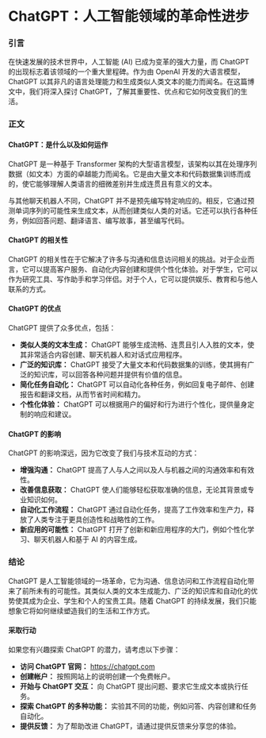# ChatGPT：人工智能领域的革命性进步

### 引言

在快速发展的技术世界中，人工智能 (AI) 已成为变革的强大力量，而 ChatGPT 的出现标志着该领域的一个重大里程碑。作为由 OpenAI 开发的大语言模型，ChatGPT 以其非凡的语言处理能力和生成类似人类文本的能力而闻名。在这篇博文中，我们将深入探讨 ChatGPT，了解其重要性、优点和它如何改变我们的生活。

### 正文

#### ChatGPT：是什么以及如何运作

ChatGPT 是一种基于 Transformer 架构的大型语言模型，该架构以其在处理序列数据（如文本）方面的卓越能力而闻名。它是由大量文本和代码数据集训练而成的，使它能够理解人类语言的细微差别并生成连贯且有意义的文本。

与其他聊天机器人不同，ChatGPT 并不是预先编写特定响应的。相反，它通过预测单词序列的可能性来生成文本，从而创建类似人类的对话。它还可以执行各种任务，例如回答问题、翻译语言、编写故事，甚至编写代码。

#### ChatGPT 的相关性

ChatGPT 的相关性在于它解决了许多与沟通和信息访问相关的挑战。对于企业而言，它可以提高客户服务、自动化内容创建和提供个性化体验。对于学生，它可以作为研究工具、写作助手和学习伴侣。对于个人，它可以提供娱乐、教育和与他人联系的方式。

#### ChatGPT 的优点

ChatGPT 提供了众多优点，包括：

- **类似人类的文本生成：** ChatGPT 能够生成流畅、连贯且引人入胜的文本，使其非常适合内容创建、聊天机器人和对话式应用程序。
- **广泛的知识库：** ChatGPT 接受了大量文本和代码数据集的训练，使其拥有广泛的知识库，可以回答各种问题并提供有价值的信息。
- **简化任务自动化：** ChatGPT 可以自动化各种任务，例如回复电子邮件、创建报告和翻译文档，从而节省时间和精力。
- **个性化体验：** ChatGPT 可以根据用户的偏好和行为进行个性化，提供量身定制的响应和建议。

#### ChatGPT 的影响

ChatGPT 的影响深远，因为它改变了我们与技术互动的方式：

- **增强沟通：** ChatGPT 提高了人与人之间以及人与机器之间的沟通效率和有效性。
- **改善信息获取：** ChatGPT 使人们能够轻松获取准确的信息，无论其背景或专业知识如何。
- **自动化工作流程：** ChatGPT 通过自动化任务，提高了工作效率和生产力，释放了人类专注于更具创造性和战略性的工作。
- **新应用的可能性：** ChatGPT 打开了创新和新应用程序的大门，例如个性化学习、聊天机器人和基于 AI 的内容生成。

### 结论

ChatGPT 是人工智能领域的一场革命，它为沟通、信息访问和工作流程自动化带来了前所未有的可能性。其类似人类的文本生成能力、广泛的知识库和自动化的优势使其成为企业、学生和个人的宝贵工具。随着 ChatGPT 的持续发展，我们只能想象它将如何继续塑造我们的生活和工作方式。

#### 采取行动

如果您有兴趣探索 ChatGPT 的潜力，请考虑以下步骤：

- **访问 ChatGPT 官网：** https://chatgpt.com
- **创建帐户：** 按照网站上的说明创建一个免费帐户。
- **开始与 ChatGPT 交互：** 向 ChatGPT 提出问题、要求它生成文本或执行任务。
- **探索 ChatGPT 的多种功能：** 实验其不同的功能，例如问答、内容创建和任务自动化。
- **提供反馈：** 为了帮助改进 ChatGPT，请通过提供反馈来分享您的体验。
